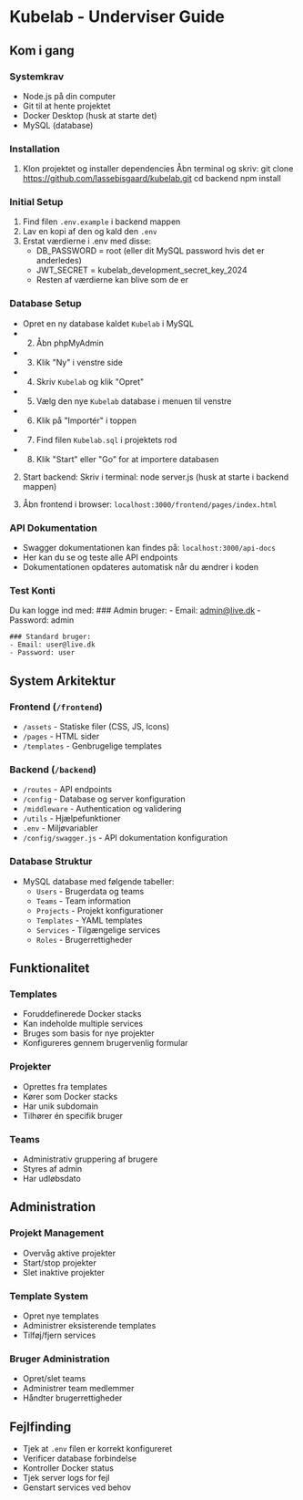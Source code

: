 # Kubelab - Underviser Guide

## Kom i gang
### Systemkrav
- Node.js på din computer
- Git til at hente projektet
- Docker Desktop (husk at starte det)
- MySQL (database)

### Installation
1. Klon projektet og installer dependencies
    Åbn terminal og skriv:
    git clone https://github.com/lassebisgaard/kubelab.git
    cd backend
    npm install

### Initial Setup
1. Find filen `.env.example` i backend mappen
2. Lav en kopi af den og kald den `.env`
3. Erstat værdierne i .env med disse:
    - DB_PASSWORD = root (eller dit MySQL password hvis det er anderledes)
    - JWT_SECRET = kubelab_development_secret_key_2024
    - Resten af værdierne kan blive som de er

### Database Setup
- Opret en ny database kaldet `Kubelab` i MySQL
- 2. Åbn phpMyAdmin
- 3. Klik "Ny" i venstre side
- 4. Skriv `Kubelab` og klik "Opret"
- 5. Vælg den nye `Kubelab` database i menuen til venstre
- 6. Klik på "Importér" i toppen
- 7. Find filen `Kubelab.sql` i projektets rod
- 8. Klik "Start" eller "Go" for at importere databasen

2. Start backend:
    Skriv i terminal:
    node server.js (husk at starte i backend mappen)

3. Åbn frontend i browser: `localhost:3000/frontend/pages/index.html`

### API Dokumentation
- Swagger dokumentationen kan findes på: `localhost:3000/api-docs`
- Her kan du se og teste alle API endpoints
- Dokumentationen opdateres automatisk når du ændrer i koden

### Test Konti
Du kan logge ind med:
    ### Admin bruger:
    - Email: admin@live.dk
    - Password: admin
    
    ### Standard bruger:
    - Email: user@live.dk
    - Password: user

## System Arkitektur
### Frontend (`/frontend`)
- `/assets` - Statiske filer (CSS, JS, Icons)
- `/pages` - HTML sider
- `/templates` - Genbrugelige templates

### Backend (`/backend`)
- `/routes` - API endpoints
- `/config` - Database og server konfiguration
- `/middleware` - Authentication og validering
- `/utils` - Hjælpefunktioner
- `.env` - Miljøvariabler
- `/config/swagger.js` - API dokumentation konfiguration

### Database Struktur
- MySQL database med følgende tabeller:
    - `Users` - Brugerdata og teams
    - `Teams` - Team information
    - `Projects` - Projekt konfigurationer
    - `Templates` - YAML templates
    - `Services` - Tilgængelige services
    - `Roles` - Brugerrettigheder

## Funktionalitet
### Templates
- Foruddefinerede Docker stacks
- Kan indeholde multiple services
- Bruges som basis for nye projekter
- Konfigureres gennem brugervenlig formular

### Projekter
- Oprettes fra templates
- Kører som Docker stacks
- Har unik subdomain
- Tilhører én specifik bruger

### Teams
- Administrativ gruppering af brugere
- Styres af admin
- Har udløbsdato

## Administration
### Projekt Management
- Overvåg aktive projekter
- Start/stop projekter
- Slet inaktive projekter

### Template System
- Opret nye templates
- Administrer eksisterende templates
- Tilføj/fjern services

### Bruger Administration
- Opret/slet teams
- Administrer team medlemmer
- Håndter brugerrettigheder

## Fejlfinding
- Tjek at `.env` filen er korrekt konfigureret
- Verificer database forbindelse
- Kontroller Docker status
- Tjek server logs for fejl
- Genstart services ved behov
